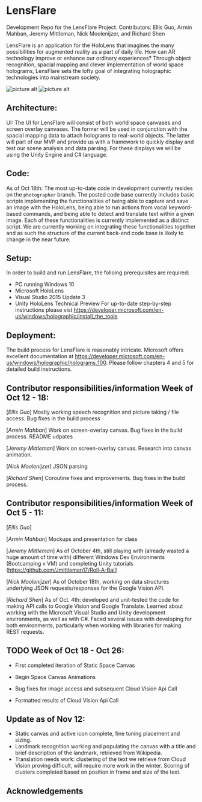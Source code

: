# LensFlare
Development Repo for the LensFlare Project.
Contributors: Ellis Guo, Armin Mahban, Jeremy Mittleman, Nick Moolenijzer, and Richard Shen

LensFlare is an application for the HoloLens that imagines the many possibilities for augmented reality as a part of daily life. How can AR technology improve or enhance our ordinary experiences? Through object recognition, spacial mapping and clever implementation of world space holograms, LensFlare sets the lofty goal of integrating holographic technologies into mainstream society. 

![picture alt](http://i.imgur.com/gdKcxva.jpg)
![picture alt](http://i.imgur.com/pQevLhI.jpg)

## Architecture:
UI: The UI for LensFlare will consist of both world space canvases and screen overlay canvases. The former will be used in conjunction with the spacial mapping data to attach holograms to real-world objects. The latter will part of our MVP and provide us with a framework to quickly display and test our scene analysis and data parsing. For these displays we will be using the Unity Engine and C# language. 

## Code:
As of Oct 18th: The most up-to-date code in development currently resides on the `photographer` branch. The posted code base currently includes basic scripts implementing the functionalities of being able to capture and save an image with the HoloLens, being able to run actions from vocal keyword-based commands, and being able to detect and translate text within a given image. Each of these functionalities is currently implemented as a distinct script. We are currently working on integrating these functionalities together and as such the structure of the current back-end code base is likely to change in the near future.

## Setup:
In order to build and run LensFlare, the folloing prerequisites are required:
* PC running Windows 10
* Microsoft HoloLens
* Visual Studio 2015 Update 3
* Unity HoloLens Technical Preview
For up-to-date step-by-step instructions please vist <https://developer.microsoft.com/en-us/windows/holographic/install_the_tools>

## Deployment:
The build process for LensFlare is reasonably intricate. Microsoft offers excellent documentation at <https://developer.microsoft.com/en-us/windows/holographic/holograms_100>. Please follow chapters 4 and 5 for detailed build instructions. 

## Contributor responsibilities/information Week of Oct 12 - 18:
[*Ellis Guo*] Mostly working speech recognition and picture taking / file access. Bug fixes in the build process

[*Armin Mahban*] Work on screen-overlay canvas. Bug fixes in the build process. README udpates

[*Jeremy Mittleman*] Work on screen-overlay canvas. Research into canvas animation.

[*Nick Moolenijzer*] JSON parsing

[*Richard Shen*] Coroutine fixes and improvements. Bug fixes in the build process. 


## Contributor responsibilities/information Week of Oct 5 - 11:
[*Ellis Guo*]

[*Armin Mahban*] Mockups and presentation for class

[*Jeremy Mittleman*] As of October 4th, still playing with (already wasted a huge amount of time with) different Windows Dev Environments (Bootcamping v VM) and completing Unity tutorials (https://github.com/Jmittleman17/Roll-A-Ball)

[*Nick Moolenijzer*] As of October 18th, working on data structures underlying JSON requests/responses for the Google Vision API.

[*Richard Shen*] As of Oct. 4th: developed and unit-tested the code for making API calls to Google Vision and Google Translate. Learned about working with the Microsoft Visual Studio and Unity development environments, as well as with C#. Faced several issues with developing for both environments, particularly when working with libraries for making REST requests. 

## TODO Week of Oct 18 - Oct 26:

* First completed iteration of Static Space Canvas

* Begin Space Canvas Animations

* Bug fixes for image access and subsequent Cloud Vision Api Call 

* Formatted results of Cloud Vision Api Call

## Update as of Nov 12:
* Static canvas and active icon complete, fine tuning placement and sizing. 
* Landmark recognition working and populating the canvas with a title and brief description of the landmark, retrieved from Wikipedia.
* Translation needs work: clustering of the text we retrieve from Cloud Vision proving difficult, will require more work in the winter. Scoring of clusters completed based on position in frame and size of the text. 

## Acknowledgements
